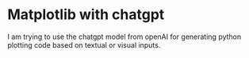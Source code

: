 # Matplotlib with chatgpt
I am trying to use the chatgpt model from openAI for generating python plotting code based on textual or visual inputs.

